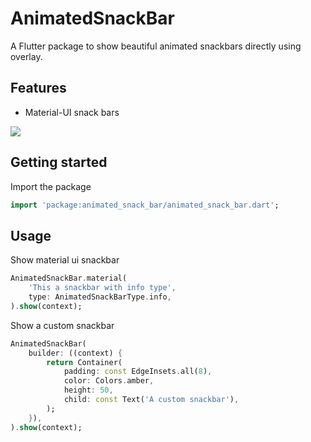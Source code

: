 # AnimatedSnackBar

A Flutter package to show beautiful animated snackbars directly using overlay.

## Features

- Material-UI snack bars

![](https://github.com/JulyWitch/animated_snack_bar/blob/master/gifs/material.gif?raw=true)


## Getting started

Import the package 

```dart
import 'package:animated_snack_bar/animated_snack_bar.dart';
```

## Usage

Show material ui snackbar

```dart
AnimatedSnackBar.material(
    'This a snackbar with info type',
    type: AnimatedSnackBarType.info,
).show(context);
```

Show a custom snackbar

```dart
AnimatedSnackBar(
    builder: ((context) {
        return Container(
            padding: const EdgeInsets.all(8),
            color: Colors.amber,
            height: 50,
            child: const Text('A custom snackbar'),
        );
    }),
).show(context);
```
